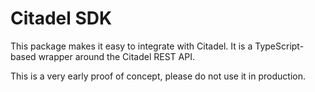 # Citadel SDK

This package makes it easy to integrate with Citadel.
It is a TypeScript-based wrapper around the Citadel REST API.

This is a very early proof of concept, please do not use it in production.